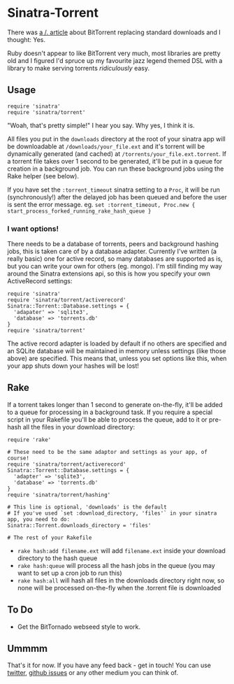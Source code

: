 Sinatra-Torrent
===============

There was [a /. article](http://ask.slashdot.org/story/10/10/04/0035231) about BitTorrent replacing standard downloads and I thought: Yes.

Ruby doesn't appear to like BitTorrent very much, most libraries are pretty old and I figured I'd spruce up my favourite jazz legend themed DSL with a library to make serving torrents *ridiculously* easy.

Usage
-----

    require 'sinatra'
    require 'sinatra/torrent'

"Woah, that's pretty simple!" I hear you say. Why yes, I think it is.

All files you put in the `downloads` directory at the root of your sinatra app will be downloadable at `/downloads/your_file.ext` and it's torrent will be dynamically generated (and cached) at `/torrents/your_file.ext.torrent`. If a torrent file takes over 1 second to be generated, it'll be put in a queue for creation in a background job. You can run these background jobs using the Rake helper (see below).

If you have set the `:torrent_timeout` sinatra setting to a `Proc`, it will be run (synchronously!) after the delayed job has been queued and before the user is sent the error message. eg. `set :torrent_timeout, Proc.new { start_process_forked_running_rake_hash_queue }`

### I want options!

There needs to be a database of torrents, peers and background hashing jobs, this is taken care of by a database adapter. Currently I've written (a really basic) one for active record, so many databases are supported as is, but you can write your own for others (eg. mongo). I'm still finding my way around the Sinatra extensions api, so this is how you specify your own ActiveRecord settings:

    require 'sinatra'
    require 'sinatra/torrent/activerecord'
    Sinatra::Torrent::Database.settings = {
	  'adapater' => 'sqlite3',
	  'database' => 'torrents.db'
    }
    require 'sinatra/torrent'

The active record adapter is loaded by default if no others are specified and an SQLite database will be maintained in memory unless settings (like those above) are specified. This means that, unless you set options like this, when your app shuts down your hashes will be lost!

Rake
----

If a torrent takes longer than 1 second to generate on-the-fly, it'll be added to a queue for processing in a background task. If you require a special script in your Rakefile you'll be able to process the queue, add to it or pre-hash all the files in your download directory:

	require 'rake'
	
	# These need to be the same adaptor and settings as your app, of course!
	require 'sinatra/torrent/activerecord'
	Sinatra::Torrent::Database.settings = {
	  'adapter' => 'sqlite3',
	  'database' => 'torrents.db'
	}
	require 'sinatra/torrent/hashing'
	
	# This line is optional, 'downloads' is the default
	# If you've used `set :download_directory, 'files'` in your sinatra app, you need to do:
	Sinatra::Torrent.downloads_directory = 'files'
	
	# The rest of your Rakefile

* `rake hash:add filename.ext` will add `filename.ext` inside your download directory to the hash queue
* `rake hash:queue` will process all the hash jobs in the queue (you may want to set up a cron job to run this)
* `rake hash:all` will hash all files in the downloads directory right now, so none will be processed on-the-fly when the .torrent file is downloaded

To Do
-----

* Get the BitTornado webseed style to work.

Ummmm
-----

That's it for now. If you have any feed back - get in touch! You can use [twitter](http://twitter.com/jphastings), [github issues](http://github.com/jphastings/sinatra-torrent/issues) or any other medium you can think of.
